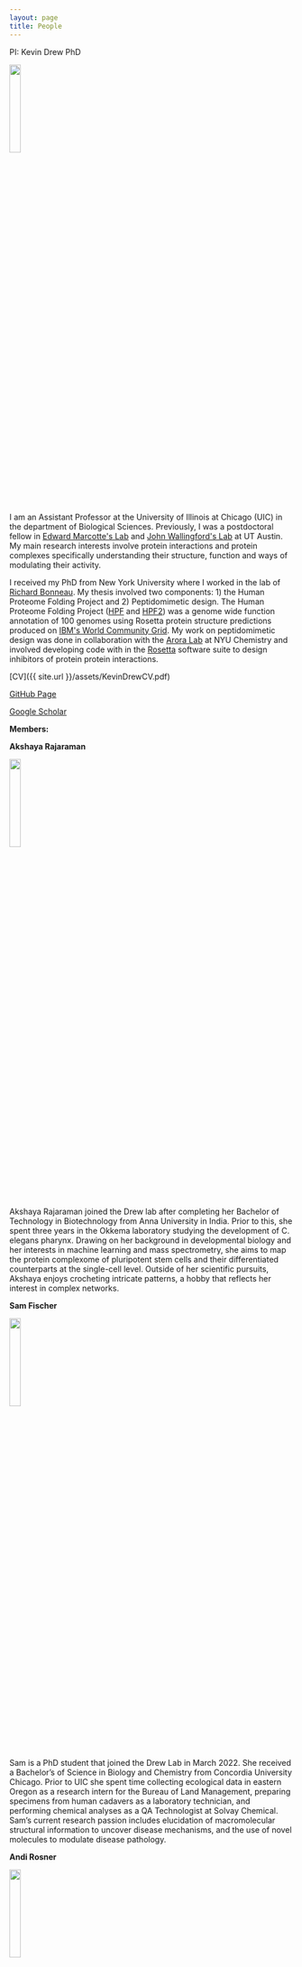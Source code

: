 ```yaml
---
layout: page
title: People
---
```


<p class="message">
PI:	Kevin Drew PhD
</p>

<img src="{{ site.url }}/images/kdrew_headshot_2021_square.jpg" width="20%" height="20%"/>

I am an Assistant Professor at the University of Illinois at Chicago (UIC) in the department of Biological Sciences. Previously, I was a postdoctoral fellow in [Edward Marcotte's Lab](http://www.marcottelab.org/index.php/Main_Page) and [John Wallingford's Lab](https://www.wallingfordlab.org/) at UT Austin.  My main research interests involve protein interactions and protein complexes specifically understanding their structure, function and ways of modulating their activity.  

I received my PhD from New York University where I worked in the lab of [Richard Bonneau](http://bonneaulab.bio.nyu.edu/).  My thesis involved two components: 1) the Human Proteome Folding Project and 2) Peptidomimetic design.  The Human Proteome Folding Project ([HPF](http://www.worldcommunitygrid.org/research/proteome/overview.do) and [HPF2](http://www.worldcommunitygrid.org/research/hpf2/overview.do)) was a genome wide function annotation of 100 genomes using Rosetta protein structure predictions produced on [IBM's World Community Grid](http://www.worldcommunitygrid.org/).  My work on peptidomimetic design was done in collaboration with the [Arora Lab](http://www.nyu.edu/projects/arora/) at NYU Chemistry and involved developing code with in the [Rosetta](https://www.rosettacommons.org/) software suite to design inhibitors of protein protein interactions.

[CV]({{ site.url }}/assets/KevinDrewCV.pdf)

[GitHub Page](https://github.com/ksdrew)

[Google Scholar](https://scholar.google.com/citations?user=zJ8L0GcAAAAJ&hl=en)


<p class="message">
<strong> Members: </strong>
</p>

<p>
<strong>Akshaya Rajaraman</strong>
</p>

<img src="{{ site.url }}/images/arajaraman2.jpg" width="20%" height="20%"/>
<br>

Akshaya Rajaraman joined the Drew lab after completing her Bachelor of Technology in Biotechnology from Anna University in India. Prior to this, she spent three years in the Okkema laboratory studying the development of C. elegans pharynx. Drawing on her background in developmental biology and her interests in machine learning and mass spectrometry, she aims to map the protein complexome of pluripotent stem cells and their differentiated counterparts at the single-cell level. Outside of her scientific pursuits, Akshaya enjoys crocheting intricate patterns, a hobby that reflects her interest in complex networks.
<p>

<p>
<strong>Sam Fischer</strong>
</p>

<img src="{{ site.url }}/images/sfischer_headshot.png" width="20%" height="20%"/>
<br>
Sam is a PhD student that joined the Drew Lab in March 2022. She received a Bachelor’s of Science in Biology and Chemistry from Concordia University Chicago. Prior to UIC she spent time collecting ecological data in eastern Oregon as a research intern for the Bureau of Land Management, preparing specimens from human cadavers as a laboratory technician, and performing chemical analyses as a QA Technologist at Solvay Chemical. Sam’s current research passion includes elucidation of macromolecular structural information to uncover disease mechanisms, and the use of novel molecules to modulate disease pathology. 
<p>

<p>
<strong>Andi Rosner</strong>
</p>

<img src="{{ site.url }}/images/andiRosner.jpg" width="20%" height="20%"/>
<br>
Andi Rosner (They/Them) joined the Drew Lab in the spring of 2023. They completed their undergrad at the University of Chicago with a Bachelor's of Arts in psychology, their Masters of Science in Biology at Illinois Institute of Technology.  Then back at Uchicago's Malamy Lab for 4 years of research on wound healing and signaling in the jellyfish clytia hemisphaerica. All while being a professional performer since 2010. 
Andi is currently exploring proteomics in fungi, specifically candida auris.
<p>



<!--
<p>
<strong>Erin Claussen</strong>
</p>

<img src="{{ site.url }}/images/EClaussen_headshot.jpg" width="20%" height="20%"/>
<br>
Erin is a visiting research specialist in the Drew Lab starting in October 2021. She has a strong microbiology background with seven years of laboratory research experience. Erin worked as a researcher at the American Dental Association, an undergraduate researcher at the USDA, and an ORISE fellow in the USDA Soil Microbiome lab at the University of Illinois Urbana- Champaign. She also worked at the Chicago Department of Public Health as an intern case investigator in the enteric illness department. In her spare time, Erin uses her microbiology knowledge to brew beer and bake sourdough bread. Some of her research interests include the human microbiome and the use of biomarkers in assessing disease states. 
<p>
-->

<!--
<p>
<strong>Carlos Merlos</strong>
</p>

<img src="{{ site.url }}/images/cmerlos.jpg" width="20%" height="20%"/>
<br>
Carlos is an undergraduate L@s GANAS fellow at UIC interested in protein structure and computational biology. His current work in the lab focuses on using AlphaFold2 to predict interactions among pairs of proteins in larger macromolecular assemblies. 
<p>
-->

<!--
<p>
<strong>Adeline Fredrick</strong>
</p>

<img src="{{ site.url }}/images/afredrick.jpeg" width="20%" height="20%"/>
<br>
Adeline is an undergraduate student at UIC. She is a Junior majoring in Integrated Health Studies with a Concentration of Health and Science as well as minoring in Psychology. She works as a medical assistant for a family medicine clinic and is the secretary of the MedLife club on campus. Her post-graduate goal is to become a MD or PA. Two of her favorite hobbies are yoga and biking.
<br>
<br>
<a href="/assets/IdentifyingCiliaryProteins_FredrickCapstone.pdf" target="_blank">
Adeline Fredrick's Honors Capstone: 
<br>
Identifying Ciliary Proteins in Mammalian Retinas using a Gentle Extraction Method
</a>
<p>
-->

<!--
<p>
<strong>Eliza Stierle</strong>
</p>

<img src="{{ site.url }}/images/ElizaStierle_pic.png" width="20%" height="20%"/>
<br>
Eliza joined the Drew Lab in the Summer of 2021 after beginning the prestigious Biomedical Visualization Master's program at UIC. Eliza brings many expertise to the lab above her biology background, in particular her exceptional talents as a studio artist where she has studied and exhibited internationally (e.g. Prague; Monte Castello, Italy). One can view her portfolio <a href="https://www.elizafineart.com/" target="_blank">here</a>.
<p>
-->

<p>
<strong>Vedanti Joshi</strong>
</p>

<img src="{{ site.url }}/images/VedantiJoshi_pic.JPG" width="20%" height="20%"/>
<br>
Vedanti is a student at Illinois Mathematics and Science Academy (IMSA) working through the Student Inquiry and Research (SIR) Program. After winning Scholastic's "Hardest Math Problem Student Contest'', Vedanti's love of science and math eventually led her to discover that many intersectional fields exist, including computational biology.
Vedanti has worked on several projects in the Drew Lab including an investigation of the efficacy of a potential therapeutic for the SARS-CoV-2 virus, and clustering high throughput proteomics data to identify the wiring diagram of biological macromolecular assemblies. She is currently working on developing high quality datasets for training sophisticated machine learning algorithms to identify novel biological macromolecular assemblies, an important and challenging task in the field. In her spare time, she loves to teach competitive math through her non-profit organization.

<p>


<p class="message">
<strong> Former Members: </strong>
</p>

<p>
<strong>Eliza Stierle</strong> - Masters Student
</p>
<p>
<strong>Carlos Merlos</strong> - Undergraduate Researcher, now: RosettaCommons PostBac Scholar (Northwestern University)
</p>
<p>
<strong>Erin Claussen</strong> - Visiting Research Specialist
</p>
<p>
<strong>Adeline Fredrick</strong> - Undergraduate Researcher, now: Medical School
</p>
